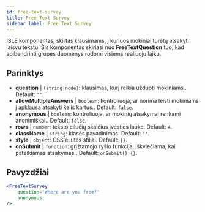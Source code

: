 ```yaml
---
id: free-text-survey 
title: Free Text Survey
sidebar_label: Free Text Survey
---
```


ISLE komponentas, skirtas klausimams, į kuriuos mokiniai turėtų atsakyti laisvu tekstu. Šis komponentas skiriasi nuo **FreeTextQuestion** tuo, kad apibendrinti grupės duomenys rodomi visiems realiuoju laiku.

## Parinktys

* __question__ | `(string|node)`: klausimas, kurį reikia užduoti mokiniams.. Default: `''`.
* __allowMultipleAnswers__ | `boolean`: kontroliuoja, ar norima leisti mokiniams į apklausą atsakyti kelis kartus.. Default: `false`.
* __anonymous__ | `boolean`: kontroliuoja, ar mokinių atsakymai renkami anonimiškai.. Default: `false`.
* __rows__ | `number`: teksto eilučių skaičius įvesties lauke. Default: `4`.
* __className__ | `string`: klasės pavadinimas. Default: `''`.
* __style__ | `object`: CSS eilutės stiliai. Default: `{}`.
* __onSubmit__ | `function`: grįžtamojo ryšio funkcija, iškviečiama, kai pateikiamas atsakymas.. Default: `onSubmit() {}`.


## Pavyzdžiai

```jsx live
<FreeTextSurvey 
    question="Where are you from?"
    anonymous
/>
``` 

